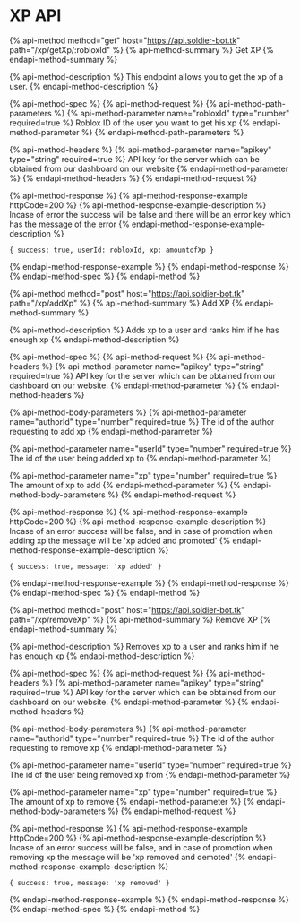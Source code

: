 # XP API

{% api-method method="get" host="https://api.soldier-bot.tk" path="/xp/getXp/:robloxId" %}
{% api-method-summary %}
Get XP
{% endapi-method-summary %}

{% api-method-description %}
This endpoint allows you to get the xp of a user.
{% endapi-method-description %}

{% api-method-spec %}
{% api-method-request %}
{% api-method-path-parameters %}
{% api-method-parameter name="robloxId" type="number" required=true %}
Roblox ID of the user you want to get his xp
{% endapi-method-parameter %}
{% endapi-method-path-parameters %}

{% api-method-headers %}
{% api-method-parameter name="apikey" type="string" required=true %}
API key for the server which can be obtained from our dashboard on our website
{% endapi-method-parameter %}
{% endapi-method-headers %}
{% endapi-method-request %}

{% api-method-response %}
{% api-method-response-example httpCode=200 %}
{% api-method-response-example-description %}
Incase of error the success will be false and there will be an error key which has the message of the error
{% endapi-method-response-example-description %}

```
{ success: true, userId: robloxId, xp: amountofXp }
```
{% endapi-method-response-example %}
{% endapi-method-response %}
{% endapi-method-spec %}
{% endapi-method %}

{% api-method method="post" host="https://api.soldier-bot.tk" path="/xp/addXp" %}
{% api-method-summary %}
Add XP
{% endapi-method-summary %}

{% api-method-description %}
Adds xp to a user and ranks him if he has enough xp
{% endapi-method-description %}

{% api-method-spec %}
{% api-method-request %}
{% api-method-headers %}
{% api-method-parameter name="apikey" type="string" required=true %}
API key for the server which can be obtained from our dashboard on our website.
{% endapi-method-parameter %}
{% endapi-method-headers %}

{% api-method-body-parameters %}
{% api-method-parameter name="authorId" type="number" required=true %}
The id of the author requesting to add xp
{% endapi-method-parameter %}

{% api-method-parameter name="userId" type="number" required=true %}
The id of the user being added xp to
{% endapi-method-parameter %}

{% api-method-parameter name="xp" type="number" required=true %}
The amount of xp to add
{% endapi-method-parameter %}
{% endapi-method-body-parameters %}
{% endapi-method-request %}

{% api-method-response %}
{% api-method-response-example httpCode=200 %}
{% api-method-response-example-description %}
Incase of an error success will be false, and in case of promotion when adding xp the message will be 'xp added and promoted'
{% endapi-method-response-example-description %}

```
{ success: true, message: 'xp added' }
```
{% endapi-method-response-example %}
{% endapi-method-response %}
{% endapi-method-spec %}
{% endapi-method %}

{% api-method method="post" host="https://api.soldier-bot.tk" path="/xp/removeXp" %}
{% api-method-summary %}
Remove XP
{% endapi-method-summary %}

{% api-method-description %}
Removes xp to a user and ranks him if he has enough xp
{% endapi-method-description %}

{% api-method-spec %}
{% api-method-request %}
{% api-method-headers %}
{% api-method-parameter name="apikey" type="string" required=true %}
API key for the server which can be obtained from our dashboard on our website.
{% endapi-method-parameter %}
{% endapi-method-headers %}

{% api-method-body-parameters %}
{% api-method-parameter name="authorId" type="number" required=true %}
The id of the author requesting to remove xp
{% endapi-method-parameter %}

{% api-method-parameter name="userId" type="number" required=true %}
The id of the user being removed xp from
{% endapi-method-parameter %}

{% api-method-parameter name="xp" type="number" required=true %}
The amount of xp to remove
{% endapi-method-parameter %}
{% endapi-method-body-parameters %}
{% endapi-method-request %}

{% api-method-response %}
{% api-method-response-example httpCode=200 %}
{% api-method-response-example-description %}
Incase of an error success will be false, and in case of promotion when removing xp the message will be 'xp removed and demoted'
{% endapi-method-response-example-description %}

```
{ success: true, message: 'xp removed' } 
```
{% endapi-method-response-example %}
{% endapi-method-response %}
{% endapi-method-spec %}
{% endapi-method %}

